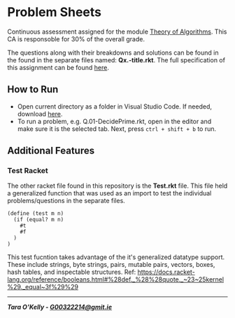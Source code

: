 # Problem Sheets

Continuous assessment assigned for the module [Theory of Algorithms](https://github.com/theory-of-algorithms/). This CA is responsoble for 30% of the overall grade.

The questions along with their breakdowns and solutions can be found in the found in the separate files named: **Qx.-title.rkt**. The full specification of this assignment can be found [here](https://github.com/taraokelly/Theory-Of-Computation/blob/master/CA/problems.pdf).

## How to Run

+ Open current directory as a folder in Visual Studio Code. If needed, download [here](https://code.visualstudio.com/download).
+ To run a problem, e.g. Q.01-DecidePrime.rkt, open in the editor and make sure it is the selected tab. Next, press ```ctrl + shift + b``` to run.

## Additional Features

### Test Racket

The other racket file found in this repository is the **Test.rkt** file. This file held a generalized function that was used as an import to test the individual problems/questions in the separate files.

```racket
(define (test m n)
  (if (equal? m n)
    #t
    #f
  )
)
```

This test fucntion takes advantage of the it's generalized datatype support. These include strings, byte strings, pairs, mutable pairs, vectors, boxes, hash tables, and inspectable structures. Ref: https://docs.racket-lang.org/reference/booleans.html#%28def._%28%28quote._~23~25kernel%29._equal~3f%29%29

-----

__*Tara O'Kelly - G00322214@gmit.ie*__
